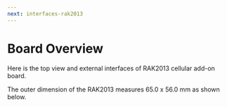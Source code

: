 ```yaml
---
next: interfaces-rak2013
---
```


# Board Overview

Here is the top view and external interfaces of RAK2013 cellular add-on board.

<rk-img
  src="/assets/images/datasheet/rak2013/components-of-rak2013-cellular.jpg"
  width="75%"
  figure-number="1"
  caption="Components of RAK2013 Cellular"
/>


<rk-img
  src="/assets/images/datasheet/rak2013/nano-sim-card-slot-and-esim-chip-in-rak2013.jpg"
  width="75%"
  figure-number="2"
  caption="Nano Sim Card Slot and ESIM Chip in RAK2013"
/>

The outer dimension of the RAK2013 measures 65.0 x 56.0 mm as shown below.

<rk-img
  src="/assets/images/datasheet/rak2013/rak2013-board-dimension.jpg"
  width="60%"
  figure-number="3"
  caption="RAK2013 Board Dimension"
/>